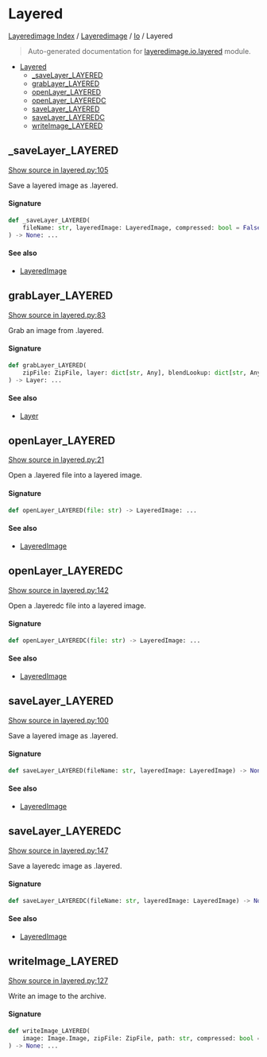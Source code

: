 # Layered

[Layeredimage Index](../../README.md#layeredimage-index) / [Layeredimage](../index.md#layeredimage) / [Io](./index.md#io) / Layered

> Auto-generated documentation for [layeredimage.io.layered](../../../../layeredimage/io/layered.py) module.

- [Layered](#layered)
  - [_saveLayer_LAYERED](#_savelayer_layered)
  - [grabLayer_LAYERED](#grablayer_layered)
  - [openLayer_LAYERED](#openlayer_layered)
  - [openLayer_LAYEREDC](#openlayer_layeredc)
  - [saveLayer_LAYERED](#savelayer_layered)
  - [saveLayer_LAYEREDC](#savelayer_layeredc)
  - [writeImage_LAYERED](#writeimage_layered)

## _saveLayer_LAYERED

[Show source in layered.py:105](../../../../layeredimage/io/layered.py#L105)

Save a layered image as .layered.

#### Signature

```python
def _saveLayer_LAYERED(
    fileName: str, layeredImage: LayeredImage, compressed: bool = False
) -> None: ...
```

#### See also

- [LayeredImage](../layeredimage.md#layeredimage)



## grabLayer_LAYERED

[Show source in layered.py:83](../../../../layeredimage/io/layered.py#L83)

Grab an image from .layered.

#### Signature

```python
def grabLayer_LAYERED(
    zipFile: ZipFile, layer: dict[str, Any], blendLookup: dict[str, Any]
) -> Layer: ...
```

#### See also

- [Layer](../layergroup.md#layer)



## openLayer_LAYERED

[Show source in layered.py:21](../../../../layeredimage/io/layered.py#L21)

Open a .layered file into a layered image.

#### Signature

```python
def openLayer_LAYERED(file: str) -> LayeredImage: ...
```

#### See also

- [LayeredImage](../layeredimage.md#layeredimage)



## openLayer_LAYEREDC

[Show source in layered.py:142](../../../../layeredimage/io/layered.py#L142)

Open a .layeredc file into a layered image.

#### Signature

```python
def openLayer_LAYEREDC(file: str) -> LayeredImage: ...
```

#### See also

- [LayeredImage](../layeredimage.md#layeredimage)



## saveLayer_LAYERED

[Show source in layered.py:100](../../../../layeredimage/io/layered.py#L100)

Save a layered image as .layered.

#### Signature

```python
def saveLayer_LAYERED(fileName: str, layeredImage: LayeredImage) -> None: ...
```

#### See also

- [LayeredImage](../layeredimage.md#layeredimage)



## saveLayer_LAYEREDC

[Show source in layered.py:147](../../../../layeredimage/io/layered.py#L147)

Save a layeredc image as .layered.

#### Signature

```python
def saveLayer_LAYEREDC(fileName: str, layeredImage: LayeredImage) -> None: ...
```

#### See also

- [LayeredImage](../layeredimage.md#layeredimage)



## writeImage_LAYERED

[Show source in layered.py:127](../../../../layeredimage/io/layered.py#L127)

Write an image to the archive.

#### Signature

```python
def writeImage_LAYERED(
    image: Image.Image, zipFile: ZipFile, path: str, compressed: bool = False
) -> None: ...
```